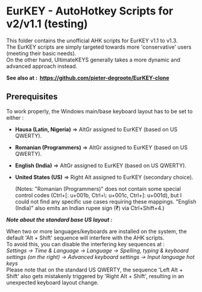 # EurKEY - AutoHotkey Scripts for v2/v1.1 (testing)

This folder contains the unofficial AHK scripts for EurKEY v1.1 to v1.3.  
The EurKEY scripts are simply targeted towards more 'conservative' users (meeting their basic needs).  
On the other hand, UltimateKEYS generally takes a more dynamic and advanced approach instead.

**See also at&nbsp;: &nbsp;https://github.com/pieter-degroote/EurKEY-clone**

## Prerequisites

To work properly, the Windows main/base keyboard layout has to be set to either&nbsp;:

- **Hausa (Latin, Nigeria)** =&gt; AltGr assigned to EurKEY (based on US QWERTY).
- **Romanian (Programmers)** =&gt; AltGr assigned to EurKEY (based on US QWERTY).
- **English (India)** =&gt; AltGr assigned to EurKEY (based on US QWERTY).
- **United States (US)** =&gt; Right Alt assigned to EurKEY (secondary choice).

  (Notes: "Romanian (Programmers)" does not contain some special control codes (Ctrl+\[: u+001b, Ctrl+\\: u+001c, Ctrl+\]: u+001d), but I could not find any specific use cases requiring these mappings. "English (India)" also emits an Indian rupee sign (₹) via Ctrl+Shift+4.)

**_Note about the standard base US layout&nbsp;:_**

When two or more languages/keyboards are installed on the system, the default 'Alt + Shift' sequence will interfere with the AHK scripts.  
To avoid this, you can disable the interfering key sequences at&nbsp;:  
*Settings -&gt; Time &amp; Language -&gt; Language -&gt; Spelling, typing &amp; keyboard settings (on the right) -&gt; Advanced keyboard settings -&gt; Input language hot keys*  
Please note that on the standard US QWERTY, the sequence 'Left Alt + Shift' also gets mistakenly triggered by 'Right Alt + Shift', resulting in an unexpected keyboard layout change.
